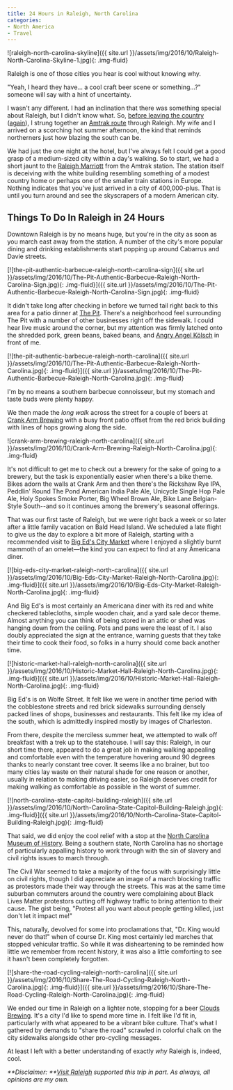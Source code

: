 ```yaml
---
title: 24 Hours in Raleigh, North Carolina
categories:
- North America
- Travel
---
```


![raleigh-north-carolina-skyline]({{ site.url }}/assets/img/2016/10/Raleigh-North-Carolina-Skyline-1.jpg){: .img-fluid}

Raleigh is one of those cities you hear is cool without knowing why.

"Yeah, I heard they have… a cool craft beer scene or something…?" someone will say with a hint of uncertainty.

I wasn't any different. I had an inclination that there was something special about Raleigh, but I didn't know what. So, [before leaving the country](https://withoutapath.com/moving-to-germany/) ([again](https://withoutapath.com/vivir-en-costa-rica/)), I strung together an [Amtrak route](https://withoutapath.com/ride-amtrak/) through Raleigh. My wife and I arrived on a scorching hot summer afternoon, the kind that reminds northerners just how blazing the south can be.

We had just the one night at the hotel, but I've always felt I could get a good grasp of a medium-sized city within a day's walking. So to start, we had a short jaunt to the [Raleigh Marriott](http://www.marriott.com/hotels/hotel-rooms/rdumc-raleigh-marriott-city-center/) from the Amtrak station. The station itself is deceiving with the white building resembling something of a modest country home or perhaps one of the smaller train stations in Europe. Nothing indicates that you've just arrived in a city of 400,000-plus. That is until you turn around and see the skyscrapers of a modern American city.

## Things To Do In Raleigh in 24 Hours

Downtown Raleigh is by no means huge, but you're in the city as soon as you march east away from the station. A number of the city's more popular dining and drinking establishments start popping up around Cabarrus and Davie streets.

[![the-pit-authentic-barbecue-raleigh-north-carolina-sign]({{ site.url }}/assets/img/2016/10/The-Pit-Authentic-Barbecue-Raleigh-North-Carolina-Sign.jpg){: .img-fluid}]({{ site.url }}/assets/img/2016/10/The-Pit-Authentic-Barbecue-Raleigh-North-Carolina-Sign.jpg){: .img-fluid}

It didn't take long after checking in before we turned tail right back to this area for a patio dinner at [The Pit](http://www.thepit-raleigh.com/). There's a neighborhood feel surrounding The Pit with a number of other businesses right off the sidewalk. I could hear live music around the corner, but my attention was firmly latched onto the shredded pork, green beans, baked beans, and [Angry Angel Kölsch](http://bigbossbrewing.com/) in front of me.

[![the-pit-authentic-barbecue-raleigh-north-carolina]({{ site.url }}/assets/img/2016/10/The-Pit-Authentic-Barbecue-Raleigh-North-Carolina.jpg){: .img-fluid}]({{ site.url }}/assets/img/2016/10/The-Pit-Authentic-Barbecue-Raleigh-North-Carolina.jpg){: .img-fluid}

I'm by no means a southern barbecue connoisseur, but my stomach and taste buds were plenty happy.

We then made the _long walk_ across the street for a couple of beers at [Crank Arm Brewing](http://www.crankarmbrewing.com/) with a busy front patio offset from the red brick building with lines of hops growing along the side.

![crank-arm-brewing-raleigh-north-carolina]({{ site.url }}/assets/img/2016/10/Crank-Arm-Brewing-Raleigh-North-Carolina.jpg){: .img-fluid}

It's not difficult to get me to check out a brewery for the sake of going to a brewery, but the task is exponentially easier when there's a bike theme. Bikes adorn the walls at Crank Arm and then there's the Rickshaw Rye IPA, Peddlin' Round The Pond American India Pale Ale, Unicycle Single Hop Pale Ale, Holy Spokes Smoke Porter, Big Wheel Brown Ale, Bike Lane Belgian-Style South--and so it continues among the brewery's seasonal offerings.

That was our first taste of Raleigh, but we were right back a week or so later after a little family vacation on Bald Head Island. We scheduled a late flight to give us the day to explore a bit more of Raleigh, starting with a recommended visit to [Big Ed's City Market](http://www.bigedscitymarket.com/) where I enjoyed a slightly burnt mammoth of an omelet—the kind you can expect to find at any Americana diner.

[![big-eds-city-market-raleigh-north-carolina]({{ site.url }}/assets/img/2016/10/Big-Eds-City-Market-Raleigh-North-Carolina.jpg){: .img-fluid}]({{ site.url }}/assets/img/2016/10/Big-Eds-City-Market-Raleigh-North-Carolina.jpg){: .img-fluid}

And Big Ed's is most certainly an Americana diner with its red and white checkered tablecloths, simple wooden chair, and a yard sale decor theme. Almost anything you can think of being stored in an attic or shed was hanging down from the ceiling. Pots and pans were the least of it. I also doubly appreciated the sign at the entrance, warning guests that they take their time to cook their food, so folks in a hurry should come back another time.

[![historic-market-hall-raleigh-north-carolina]({{ site.url }}/assets/img/2016/10/Historic-Market-Hall-Raleigh-North-Carolina.jpg){: .img-fluid}]({{ site.url }}/assets/img/2016/10/Historic-Market-Hall-Raleigh-North-Carolina.jpg){: .img-fluid}

Big Ed's is on Wolfe Street. It felt like we were in another time period with the cobblestone streets and red brick sidewalks surrounding densely packed lines of shops, businesses and restaurants. This felt like my idea of the south, which is admittedly inspired mostly by images of Charleston.

From there, despite the merciless summer heat, we attempted to walk off breakfast with a trek up to the statehouse. I will say this: Raleigh, in our short time there, appeared to do a great job in making walking appealing and comfortable even with the temperature hovering around 90 degrees thanks to nearly constant tree cover. It seems like a no brainer, but too many cities lay waste on their natural shade for one reason or another, usually in relation to making driving easier, so Raleigh deserves credit for making walking as comfortable as possible in the worst of summer.

[![north-carolina-state-capitol-building-raleigh]({{ site.url }}/assets/img/2016/10/North-Carolina-State-Capitol-Building-Raleigh.jpg){: .img-fluid}]({{ site.url }}/assets/img/2016/10/North-Carolina-State-Capitol-Building-Raleigh.jpg){: .img-fluid}

That said, we did enjoy the cool relief with a stop at the [North Carolina Museum of History](http://ncmuseumofhistory.org/). Being a southern state, North Carolina has no shortage of particularly appalling history to work through with the sin of slavery and civil rights issues to march through.

The Civil War seemed to take a majority of the focus with surprisingly little on civil rights, though I did appreciate an image of a march blocking traffic as protestors made their way through the streets. This was at the same time suburban commuters around the country were complaining about Black Lives Matter protestors cutting off highway traffic to bring attention to their cause. The gist being, "Protest all you want about people getting killed, just don't let it impact me!"

This, naturally, devolved for some into proclamations that, "Dr. King would never do that!" when of course Dr. King most certainly led marches that stopped vehicular traffic. So while it was disheartening to be reminded how little we remember from recent history, it was also a little comforting to see it hasn't been completely forgotten.

[![share-the-road-cycling-raleigh-north-carolina]({{ site.url }}/assets/img/2016/10/Share-The-Road-Cycling-Raleigh-North-Carolina.jpg){: .img-fluid}]({{ site.url }}/assets/img/2016/10/Share-The-Road-Cycling-Raleigh-North-Carolina.jpg){: .img-fluid}

We ended our time in Raleigh on a lighter note, stopping for a beer [Clouds Brewing](http://www.cloudsbrewing.com/). It's a city I'd like to spend more time in. I felt like I'd fit in, particularly with what appeared to be a vibrant bike culture. That's what I gathered by demands to "share the road" scrawled in colorful chalk on the city sidewalks alongside other pro-cycling messages.

At least I left with a better understanding of exactly _why_ Raleigh is, indeed, cool.

_**Disclaimer: **[Visit Raleigh](http://www.visitraleigh.com/) supported this trip in part. As always, all opinions are my own._
